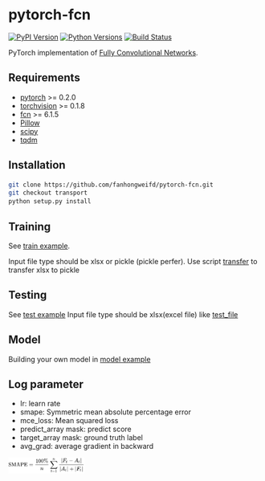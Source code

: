 # pytorch-fcn

[![PyPI Version](https://img.shields.io/pypi/v/torchfcn.svg)](https://pypi.python.org/pypi/torchfcn)
[![Python Versions](https://img.shields.io/pypi/pyversions/torchfcn.svg)](https://pypi.org/project/torchfcn)
[![Build Status](https://travis-ci.org/wkentaro/pytorch-fcn.svg?branch=master)](https://travis-ci.org/wkentaro/pytorch-fcn)

PyTorch implementation of [Fully Convolutional Networks](https://github.com/shelhamer/fcn.berkeleyvision.org).


## Requirements

- [pytorch](https://github.com/pytorch/pytorch) >= 0.2.0
- [torchvision](https://github.com/pytorch/vision) >= 0.1.8
- [fcn](https://github.com/wkentaro/fcn) >= 6.1.5
- [Pillow](https://github.com/python-pillow/Pillow)
- [scipy](https://github.com/scipy/scipy)
- [tqdm](https://github.com/tqdm/tqdm)


## Installation

```bash
git clone https://github.com/fanhongweifd/pytorch-fcn.git
git checkout transport
python setup.py install
```

## Training

See [train example](examples/voc/train.sh).

Input file type should be xlsx or pickle (pickle perfer).
Use script [transfer](torchfcn/datasets/transport.py) to transfer xlsx to pickle

## Testing
See [test example](tests/models_tests/test.sh)
Input file type should be xlsx(excel file) like [test_file](tests/models_tests/test.xlsx)

## Model
Building your own model in [model example](torchfcn/models/fcn8s_pm25.py)


## Log parameter
- lr: learn rate
- smape: Symmetric mean absolute percentage error
- mce_loss: Mean squared loss
- predict_array mask: predict score
- target_array mask: ground truth label
- avg_grad: average gradient in backward

<img src=".readme/smape.svg" width="30%" />  